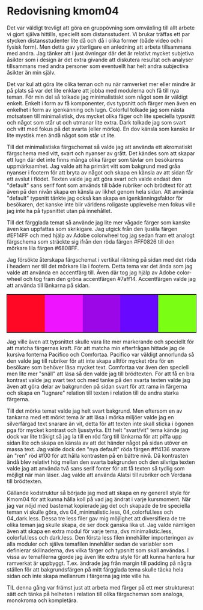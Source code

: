 ---
---
Redovisning kmom04
=========================

Det var väldigt trevligt att göra en gruppövning som omväxling till allt arbete vi gjort själva hittills, speciellt som distansstudent. Vi brukar träffas ett par stycken distansstudenter lite då och då i olika former (både video och i fysisk form). Men detta gav ytterligare en anledning att arbeta tillsammans med andra. Jag tänker att i just övningar där det är relativt mycket subjetiva åsikter som i design är det extra givande att diskutera resultat och analyser tillsammans med andra personer som eventuellt har helt andra subjectiva åsikter än min själv.

Det var kul att göra lite olika teman och nu när ramverket mer eller mindre är på plats så var det lite enklare att jobba med modulerna och få till nya teman. För min del så tolkade jag minimalistiskt som något som är väldigt enkelt. Enkelt i form av få komponenter, dvs typsnitt och färger men även en enkelhet i form av igenkänning och lugn. Colorful tolkade jag som nästa motsatsen till minimalistisk, dvs mycket olika fäger och lite speciella typsnitt och något som står ut och utmanar lite extra. Dark tolkade jag som svart och vitt med fokus på det svarta (eller mörka). En dov känsla som kanske är lite mystisk men ändå något som står ut lite.

Till det minimalistiska färgschemat så valde jag att använda ett akromatiskt färgschema med vitt, svart och nyanser av grått. Det kändes som att skapar ett lugn där det inte finns många olika färger som tävlar om besökarens uppmärksamhet. Jag valde att ha primärt vitt som bakgrund med gråa nyanser i footern för att bryta av något och skapa en känsla av att sidan får ett avslut i flödet. Texten valde jag att göra svart och valde endast den "default" sans serif font som används till både rubriker och brödtext för att även på den nivån skapa en känsla av likhet genom hela sidan. Att använda "default" typsnitt tänkte jag också kan skapa en igenkänningsfaktor för besökaren, det kanske inte blir världens roligaste upplevelse men fokus ville jag inte ha på typsnittet utan på innehållet.

Till det färgglada temat så använde jag lite mer vågade färger som kanske även kan uppfattas som skrikigare. Jag utgick från den ljuslila färgen #EF14FF och med hjälp av Adobe colorwheel tog jag sedan fram ett analogt färgschema som sträckte sig ifrån den röda färgen #FF0826 till den mörkare lila färgen #6808FF.

Jag försökte återskapa färgschemat i vertikal riktning på sidan med det röda i headern ner till det mörkare lila i footern. Detta tema var det ända som jag valde att använda en accentfärg till. Även där tog jag hjälp av Adobe color-wheel och tog fram den gröna accentfärgen #7aff14. Accentfärgen valde jag att använda till länkarna på sidan.

<table style="outline: 1px solid #333">
<tr>
<td style="height: 100px; width: 100px; background-color: #FF0826">
<td style="height: 100px; width: 100px; background-color: #EF14FF">
<td style="height: 100px; width: 100px; background-color: #9C07E8">
<td style="height: 100px; width: 100px; background-color: #6808FF">
<td style="height: 100px; width: 100px; background-color: #7aff14">
</tr>
</table>

Jag ville även att typsnittet skulle vara lite mer markerande och speciellt för att matcha färgernas kraft. För att matcha min efterfrågan hittade jag de kursiva fonterna  Pacifico och Comfortaa. Pacifico var väldigt annorlunda så den valde jag till rubriker för att inte skapa alltför mycket röra för en besökare som behöver läsa mycket text. Comfortaa var även den speciell men lite mer "snäll" att läsa så den valde jag till brödtexten. För att få en bra kontrast valde jag svart text och med tanke på den svarta texten valde jag även att göra delar av bakgrunden på sidan svart för att rama in färgerna och skapa en "lugnare" relation till texten i relation till de andra starka färgerna.

Till det mörka temat valde jag helt svart bakgrund. Men eftersom en av tankarna med ett mörkt tema är att läsa i mörka miljöer valde jag en silverfärgad text snarare än vit, detta för att texten inte skall sticka i ögonen pga för mycket kontrast och ljusstyrka. Ett helt "svart/vit" tema kände jag dock var lite tråkigt så jag la till en röd färg till länkarna för att piffa upp sidan lite och skapa en känsla av att det händer något på sidan utöver en massa text. Jag valde dock den "nya default" röda färgen #ff4136 snarare än "ren" röd #f00 för att hålla kontrasten på en bättre nivå. Då kontrasten ändå blev relativt hög mellan den svarta bakgrunden och den silvriga texten valde jag att använda två sans serif fonter för att få texten så tydlig som möjligt när man läser. Jag valde att använda Alatsi till rubriker och Verdana till brödtexten.

Gällande kodstruktur så började jag med att skapa en ny generell style för Kmom04 för att kunna hålla koll på vad jag ändrat i varje kursmoment. När jag var nöjd med bastemat kopierade jag det och skapade de tre speciella teman vi skulle göra, dvs 04_minimalistic.less, 04_colorful.less och 04_dark.less. Dessa tre less filer gav mig möjlighet att diversifiera de tre olika teman jag skulle skapa, de ser dock ganska lika ut. Jag valde nämligen även att skapa en extra modul för varje tema, dvs minimalistic.less, colorful.less och dark.less. Den första less filen innehåller importeringen av alla moduler och själva temafilen innehåller sedan de variabler som definierar skillnaderna, dvs vilka färger och typsnitt som skall användas. I vissa av temafilerna gjorde jag även lite extra style för att kunna hantera hur ramverkat är uppbyggt. T.ex. ändrade jag från margin till padding på några ställen för att bakgrundsfärgen på mitt färgglada tema skulle täcka hela sidan och inte skapa mellanrum i färgerna jag inte ville ha.

TIL denna gång var främst just att arbeta med färger på ett mer strukturerat sätt och tänka på helheten i relation till olika färgscheman som analoga, monokroma och kompletära.
